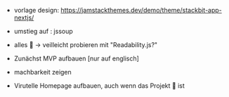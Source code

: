 - vorlage design: https://jamstackthemes.dev/demo/theme/stackbit-app-nextjs/

- umstieg auf : jssoup

- alles 💩 -> veilleicht probieren mit "Readability.js?"

- Zunächst MVP aufbauen [nur auf englisch]
- machbarkeit zeigen
- Virutelle Homepage aufbauen, auch wenn das Projekt 💩 ist

